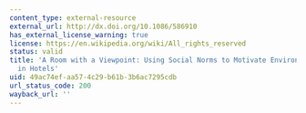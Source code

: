 ```yaml
---
content_type: external-resource
external_url: http://dx.doi.org/10.1086/586910
has_external_license_warning: true
license: https://en.wikipedia.org/wiki/All_rights_reserved
status: valid
title: 'A Room with a Viewpoint: Using Social Norms to Motivate Environmental Conservation
  in Hotels'
uid: 49ac74ef-aa57-4c29-b61b-3b6ac7295cdb
url_status_code: 200
wayback_url: ''
---
```

